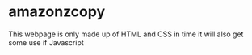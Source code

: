 # amazonzcopy
This webpage is only made up of HTML and CSS in time it will also get some use if Javascript
